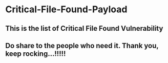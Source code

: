# Critical-File-Found-Payload

## This is the list of Critical File Found Vulnerability

## Do share to the people who need it. Thank you, keep rocking...!!!!!

